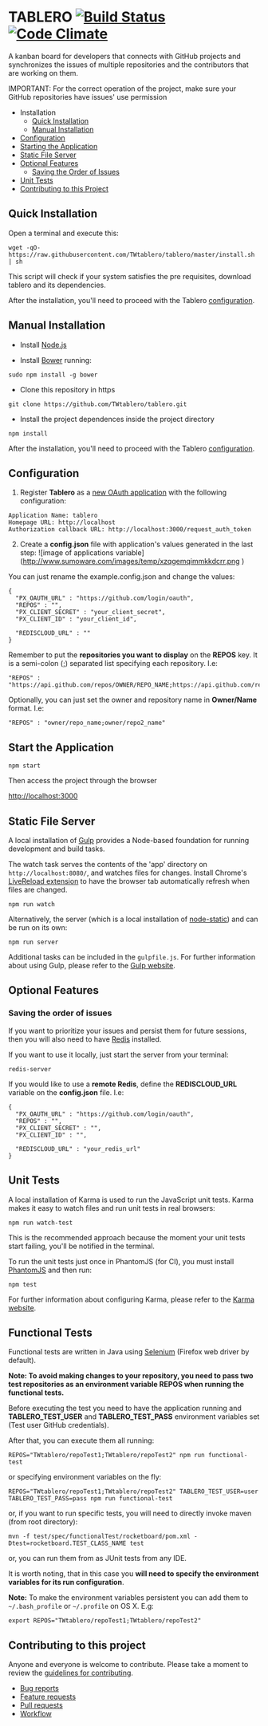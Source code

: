# TABLERO [![Build Status](https://snap-ci.com/TWtablero/tablero/branch/master/build_image)](https://snap-ci.com/TWtablero/tablero/branch/master) [![Code Climate](https://codeclimate.com/github/TWtablero/tablero/badges/gpa.svg)](https://codeclimate.com/github/TWtablero/tablero)

A kanban board for developers that connects with GitHub projects and synchronizes the issues of multiple repositories and the contributors that are working on them.

IMPORTANT: For the correct operation of the project, make sure your GitHub repositories have issues' use permission

* Installation
  * [Quick Installation](https://github.com/TWtablero/tablero#quick-installation)
  * [Manual Installation](https://github.com/TWtablero/tablero#manual-installation)
* [Configuration](https://github.com/TWtablero/tablero#configuration)
* [Starting the Application](https://github.com/TWtablero/tablero#starting-the-application)
* [Static File Server](https://github.com/TWtablero/tablero#static-file-server)
* [Optional Features](https://github.com/TWtablero/tablero#optional-features)
  * [Saving the Order of Issues](https://github.com/TWtablero/tablero#saving-the-order-of-issues)
* [Unit Tests](https://github.com/TWtablero/tablero#unit-tests)
* [Contributing to this Project](https://github.com/TWtablero/tablero#contributing-to-this-project)


## Quick Installation

Open a terminal and execute this:
```
wget -qO- https://raw.githubusercontent.com/TWtablero/tablero/master/install.sh | sh
```

This script will check if your system satisfies the pre requisites, download tablero and its dependencies.

After the installation, you'll need to proceed with the Tablero [configuration](https://github.com/TWtablero/tablero#configuration).

## Manual Installation

* Install [Node.js](https://github.com/joyent/node/wiki/installing-node.js-via-package-manager)

* Install [Bower](http://bower.io/) running:
```
sudo npm install -g bower
```

* Clone this repository in https
```
git clone https://github.com/TWtablero/tablero.git
```
 
* Install the project dependences inside the project directory
```
npm install
```

After the installation, you'll need to proceed with the Tablero [configuration](https://github.com/TWtablero/tablero#configuration).

## Configuration

1. Register **Tablero** as a [new OAuth application](https://github.com/settings/applications/new) with the following configuration:

  ```
  Application Name: tablero
  Homepage URL: http://localhost
  Authorization callback URL: http://localhost:3000/request_auth_token
  ```

2. Create a __config.json__ file with application's values generated in the last step:
  ![image of applications variable]
  (http://www.sumoware.com/images/temp/xzqgemqimmkkdcrr.png )

  You can just rename the example.config.json and change the values:
  ```
  {
    "PX_OAUTH_URL" : "https://github.com/login/oauth",
    "REPOS" : "",
    "PX_CLIENT_SECRET" : "your_client_secret",
    "PX_CLIENT_ID" : "your_client_id",

    "REDISCLOUD_URL" : ""
  }
  ```

  Remember to put the __repositories you want to display__ on the __REPOS__ key. It is a semi-colon (;) separated list specifying each repository.
  I.e:
  ```
  "REPOS" : "https://api.github.com/repos/OWNER/REPO_NAME;https://api.github.com/repos/OWNER/REPO2_NAME"
  ```
  Optionally, you can just set the owner and repository name in __Owner/Name__ format. I.e:
  ```
  "REPOS" : "owner/repo_name;owner/repo2_name"
  ```

## Start the Application

```
npm start
```

Then access the project through the browser

[http://localhost:3000](http://localhost:3000)

## Static File Server

A local installation of [Gulp](http://gulpjs.com) provides a Node-based
foundation for running development and build tasks.

The watch task serves the contents of the 'app' directory on
`http://localhost:8080/`, and watches files for changes. Install Chrome's
[LiveReload extension](https://chrome.google.com/webstore/detail/livereload/jnihajbhpnppcggbcgedagnkighmdlei)
to have the browser tab automatically refresh when files are changed.

```
npm run watch
```

Alternatively, the server (which is a local installation of
[node-static](https://github.com/cloudhead/node-static/)) and can be run on its
own:

```
npm run server
```

Additional tasks can be included in the `gulpfile.js`. For further information
about using Gulp, please refer to the [Gulp website](http://gulpjs.com/).


## Optional Features

### Saving the order of issues

If you want to prioritize your issues and persist them for future sessions, then you will also need to have [Redis](http://redis.io/) installed.

If you want to use it locally, just start the server from your terminal:
```
redis-server
```

If you would like to use a __remote Redis__, define the __REDISCLOUD_URL__ variable on the __config.json__ file.
I.e:
```
{
  "PX_OAUTH_URL" : "https://github.com/login/oauth",
  "REPOS" : "",
  "PX_CLIENT_SECRET" : "",
  "PX_CLIENT_ID" : "",

  "REDISCLOUD_URL" : "your_redis_url"
}
```

## Unit Tests

A local installation of Karma is used to run the JavaScript unit tests.
Karma makes it easy to watch files and run unit tests in real browsers:

```
npm run watch-test
```

This is the recommended approach because the moment your unit tests start
failing, you'll be notified in the terminal.

To run the unit tests just once in PhantomJS (for CI), you must install
[PhantomJS](http://phantomjs.org/) and then run:

```
npm test
```

For further information about configuring Karma, please refer to the [Karma
website](http://karma-runner.github.io/).

## Functional Tests

Functional tests are written in Java using [Selenium](http://www.seleniumhq.org/) (Firefox web driver by default).

__Note: To avoid making changes to your repository, you need to pass two test repositories as an environment variable REPOS when running the functional tests.__

Before executing the test you need to have the application running and __TABLERO_TEST_USER__ and __TABLERO_TEST_PASS__ environment variables set (Test user GitHub credentials).

After that, you can execute them all running:
```
REPOS="TWtablero/repoTest1;TWtablero/repoTest2" npm run functional-test
```
or specifying environment variables on the fly:
```
REPOS="TWtablero/repoTest1;TWtablero/repoTest2" TABLERO_TEST_USER=user TABLERO_TEST_PASS=pass npm run functional-test
```
or, if you want to run specific tests, you will need to directly invoke maven (from root directory):
```
mvn -f test/spec/functionalTest/rocketboard/pom.xml -Dtest=rocketboard.TEST_CLASS_NAME test
```
or, you can run them from as JUnit tests from any IDE. 

It is worth noting, that in this case you __will need to specify the environment variables for its run configuration__. 

__Note:__
To make the environment variables persistent you can add them to ```~/.bash_profile``` or ```~/.profile``` on OS X. E.g:
```
export REPOS="TWtablero/repoTest1;TWtablero/repoTest2"
```

## Contributing to this project

Anyone and everyone is welcome to contribute. Please take a moment to
review the [guidelines for contributing](CONTRIBUTING.md).

* [Bug reports](CONTRIBUTING.md#bugs)
* [Feature requests](CONTRIBUTING.md#features)
* [Pull requests](CONTRIBUTING.md#pull-requests)
* [Workflow](WORKFLOW.md)

